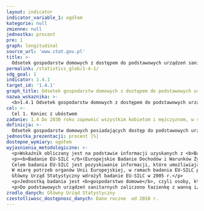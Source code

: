 ```yaml
---
layout: indicator
indicator_variable_1: ogółem
kategorie: null
zmienne: null
jednostka: procent
pre: 1
graph: longitudinal
source_url: 'www.stat.gov.pl'
title: >-
  Odsetek gospodarstw domowych z dostępem do podstawowych urządzeń sanitarnych i zaopatrzenia w wodę
permalink: /statistics_glob/1-4-1/
sdg_goal: 1
indicator: 1.4.1
target_id: '1.4.1'
graph_title: Odsetek gospodarstw domowych z dostępem do podstawowych urządzeń sanitarnych i zaopatrzenia w wodę
nazwa_wskaznika: >-
  <b>1.4.1 Odsetek gospodarstw domowych z dostępem do podstawowych urządzeń sanitarnych i zaopatrzenia w wodę </b>
cel: >-
  Cel 1. Koniec z ubóstwem
zadanie: 1.4 Do 2030 roku zapewnić wszystkim kobietom i mężczyznom, w szczególności osobom ubogim i szczególnie podatnym na zagrożenia, równe prawa w dostępie do zasobów gospodarczych oraz podstawowych usług, prawo do własności i sprawowania kontroli nad gruntami i innym mieniem, prawo dziedziczenia, dostęp do stosownych nowych technologii oraz usług finansowych, w tym mikrofinansowania
definicja: >-
  Odsetek gospodarstw domowych posiadających dostęp do podstawowych urządzeń sanitarnych i zaopatrzenia w wodę.
jednostka_prezentacji: procent [%]
dostepne_wymiary: ogółem
wyjasnienia_metodologiczne: >-
  <p>Wskaźnik obliczany jest na podstawie informacji uzyskanych z <b>Badania EU-SILC</b>.</p>
  <p><b>Badanie EU-SILC </b>(Europejskie Badanie Dochodów i Warunków Życia) jest badaniem stałym (prowadzonym co roku), którego podmiotem są gospodarstwa domowe oraz osoby w wieku 16 lat i więcej w gospodarstwach domowych. Badanie ma charakter panelowy, tzn. wylosowaną grupę respondentów poddaje się kilkukrotnej "obserwacji" w odstępach czasu, dzięki czemu można zaobserwować i przeanalizować zmieniającą się sytuację, postawy, zachowania lub opinie badanej grupy. Badanie jest realizowane metodą wywiadu bezpośredniego z wykorzystaniem 2 kwestionariuszy  z których jeden służy do pozyskiwania danych dotyczących gospodarstw domowych, a drugi – danych o osobach indywidualnych. </br>
  Celem badania EU-SILC jest pozyskiwanie informacji, które umożliwiają ocenę warunków życia polskiego społeczeństwa oraz pozwalają porównać je z warunkami życia w innych krajach Unii Europejskiej. Służy temu przyjęta przez Eurostat jednolita metodologia. </br>
  W miarę potrzeb organów Unii Europejskiej, w ramach badania EU-SILC prowadzone są również badania modułowe poświęcone wybranemu zagadnieniu (jest to dodatkowa ankieta realizowana jednocześnie z badaniem podstawowym). </br>
  Główny Urząd Statystyczny wdrożył badanie EU-SILC w 2005 r.</p>
  <p>Jednostką badania jest <b>gospodarstwo domowe</b>, czyli osoby, które są lub nie są ze sobą spokrewnione, mieszkają razem i wspólnie utrzymują się (gospodarstwo domowe wieloosobowe). Gospodarstwo domowe może również tworzyć jedna osoba, która utrzymuje się samodzielnie, bez względu na to, czy mieszka sama, czy z innymi osobami (gospodarstwo domowe jednoosobowe).</p>
  <p>Do podstawowych urządzeń sanitarnych zaliczono łazienkę z wanną i/lub prysznicem, ustęp spłukiwany bieżącą wodą. Zaopatrzenie w wodę oznacza dostęp do kranu z zimną wodą bieżącą. Wskaźnik nie uwzględnia dostępu do wywozu śmieci.</p>
zrodlo_danych: Główny Urząd Statystyczny
czestotliwosc_dostępnosc_danych: Dane roczne  od 2010 r.
---
```

